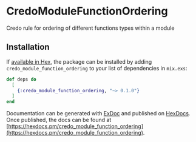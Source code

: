 # CredoModuleFunctionOrdering

Credo rule for ordering of different functions types within a module

## Installation

If [available in Hex](https://hex.pm/docs/publish), the package can be installed
by adding `credo_module_function_ordering` to your list of dependencies in `mix.exs`:

```elixir
def deps do
  [
    {:credo_module_function_ordering, "~> 0.1.0"}
  ]
end
```

Documentation can be generated with [ExDoc](https://github.com/elixir-lang/ex_doc)
and published on [HexDocs](https://hexdocs.pm). Once published, the docs can
be found at [https://hexdocs.pm/credo_module_function_ordering](https://hexdocs.pm/credo_module_function_ordering).

